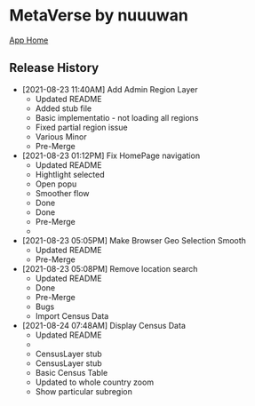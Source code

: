 # MetaVerse by nuuuwan

[App Home](https://nuuuwan.github.io/metaverse)


## Release History
* [2021-08-23 11:40AM] Add Admin Region Layer
  * Updated README
  * Added stub file
  * Basic implementatio  - not loading all regions
  * Fixed partial region issue
  * Various Minor
  * Pre-Merge
* [2021-08-23 01:12PM] Fix HomePage navigation
  * Updated README
  * Hightlight selected
  * Open popu
  * Smoother flow
  * Done
  * Done
  * Pre-Merge
  * 
* [2021-08-23 05:05PM] Make Browser Geo Selection Smooth
  * Updated README
  * Pre-Merge
* [2021-08-23 05:08PM] Remove location search
  * Updated README
  * Done
  * Pre-Merge
  * Bugs
  * Import Census Data
* [2021-08-24 07:48AM] Display Census Data
  * Updated README
  * 
  * CensusLayer stub
  * CensusLayer stub
  * Basic Census Table
  * Updated to whole country zoom
  * Show particular subregion
